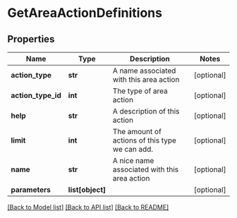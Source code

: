 # GetAreaActionDefinitions

## Properties
Name | Type | Description | Notes
------------ | ------------- | ------------- | -------------
**action_type** | **str** | A name associated with this area action | [optional] 
**action_type_id** | **int** | The type of area action | [optional] 
**help** | **str** | A description of this action | [optional] 
**limit** | **int** | The amount of actions of this type we can add. | [optional] 
**name** | **str** | A nice name associated with this area action | [optional] 
**parameters** | **list[object]** |  | [optional] 

[[Back to Model list]](../README.md#documentation-for-models) [[Back to API list]](../README.md#documentation-for-api-endpoints) [[Back to README]](../README.md)

